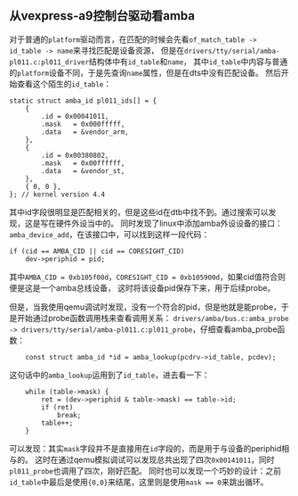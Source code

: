 ## 从vexpress-a9控制台驱动看amba
对于普通的`platform`驱动而言，在匹配的时候会先看`of_match_table -> id_table -> name`来寻找匹配是设备资源，
但是在`drivers/tty/serial/amba-pl011.c:pl011_driver`结构体中有`id_table`和`name`，
其中`id_table`中内容与普通的`platform`设备不同，于是先查询`name`属性，但是在dts中没有匹配设备。
然后开始查看这个陌生的`id_table`：
```
static struct amba_id pl011_ids[] = {
	{
		.id	= 0x00041011,
		.mask	= 0x000fffff,
		.data	= &vendor_arm,
	},
	{
		.id	= 0x00380802,
		.mask	= 0x00ffffff,
		.data	= &vendor_st,
	},
	{ 0, 0 },
}; // kernel version 4.4
```
其中id字段很明显是匹配相关的，但是这些id在dtb中找不到。通过搜索可以发现，这是写在硬件外设当中的。
同时发现了linux中添加amba外设设备的接口：`amba_device_add`，在该接口中，可以找到这样一段代码：
```
if (cid == AMBA_CID || cid == CORESIGHT_CID)
	dev->periphid = pid;
```
其中`AMBA_CID = 0xb105f00d`，`CORESIGHT_CID = 0xb105900d`，如果cid值符合则便是这是一个amba总线设备，
这时将该设备pid保存下来，用于后续probe。

但是，当我使用qemu调试时发现，没有一个符合的pid，但是他就是能probe，于是开始通过probe函数调用栈来查看调用关系：
`drivers/amba/bus.c:amba_probe -> drivers/tty/serial/amba-pl011.c:pl011_probe`，仔细查看amba_probe函数：
```
	const struct amba_id *id = amba_lookup(pcdrv->id_table, pcdev);
```
这句话中的`amba_lookup`运用到了`id_table`，进去看一下：
```
	while (table->mask) {
		ret = (dev->periphid & table->mask) == table->id;
		if (ret)
			break;
		table++;
	}

```
可以发现：其实`mask`字段并不是直接用在`id`字段的，而是用于与设备的periphid相与的。
这时在通过qemu模拟调试可以发现总共出现了四次`0x00141011`，同时`pl011_probe`也调用了四次，刚好匹配。
同时也可以发现一个巧妙的设计：之前`id_table`中最后是使用`{0,0}`来结尾，这里则是使用`mask == 0`来跳出循环。
